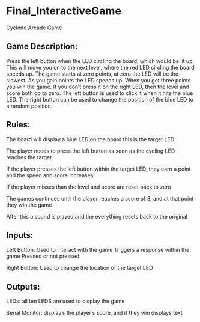 # Final_InteractiveGame

Cyclone Arcade Game

## Game Description:
Press the left button when the LED circling the board, which would be lit up. This will move you 
on to the next level, where the red LED circling the board speeds up. The game starts at zero points, at zero the LED will be the slowest. As you gain points the LED speeds up. When you get three points you win the game. If you don’t press it on the right LED, then the level and score both go to zero. The left button is used to click it when it hits the blue LED. The right button can be used to change the position of the blue LED to a random position.

## Rules:

The board will display a blue LED on the board this is the target LED

The player needs to press the left button as soon as the cycling LED reaches the target

If the player presses the left button within the target LED, they earn a point and the speed and score increases

If the player misses than the level and score are reset back to zero

The games continues until the player reaches a score of 3, and at that point they win the game

After this a sound is played and the everything resets back to the original

## Inputs:

Left Button: Used to interact with the game 
Triggers a response within the game
Pressed or not pressed

Right Button: Used to change the location of the target LED

## Outputs:

LEDs: all ten LEDS are used to display the game

Serial Monitor: display’s the player’s score, and if they win displays text



